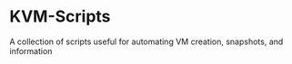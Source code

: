 # KVM-Scripts
A collection of scripts useful for automating VM creation, snapshots, and information
